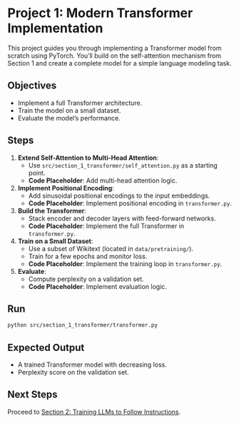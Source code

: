 # Project 1: Modern Transformer Implementation

This project guides you through implementing a Transformer model from scratch using PyTorch. You’ll build on the self-attention mechanism from Section 1 and create a complete model for a simple language modeling task.

## Objectives
- Implement a full Transformer architecture.
- Train the model on a small dataset.
- Evaluate the model’s performance.

## Steps
1. **Extend Self-Attention to Multi-Head Attention**:
   - Use `src/section_1_transformer/self_attention.py` as a starting point.
   - **Code Placeholder**: Add multi-head attention logic.
2. **Implement Positional Encoding**:
   - Add sinusoidal positional encodings to the input embeddings.
   - **Code Placeholder**: Implement positional encoding in `transformer.py`.
3. **Build the Transformer**:
   - Stack encoder and decoder layers with feed-forward networks.
   - **Code Placeholder**: Implement the full Transformer in `transformer.py`.
4. **Train on a Small Dataset**:
   - Use a subset of Wikitext (located in `data/pretraining/`).
   - Train for a few epochs and monitor loss.
   - **Code Placeholder**: Implement the training loop in `transformer.py`.
5. **Evaluate**:
   - Compute perplexity on a validation set.
   - **Code Placeholder**: Implement evaluation logic.

## Run
```bash
python src/section_1_transformer/transformer.py
```

## Expected Output
- A trained Transformer model with decreasing loss.
- Perplexity score on the validation set.

## Next Steps
Proceed to [Section 2: Training LLMs to Follow Instructions](section_2_training.md).
